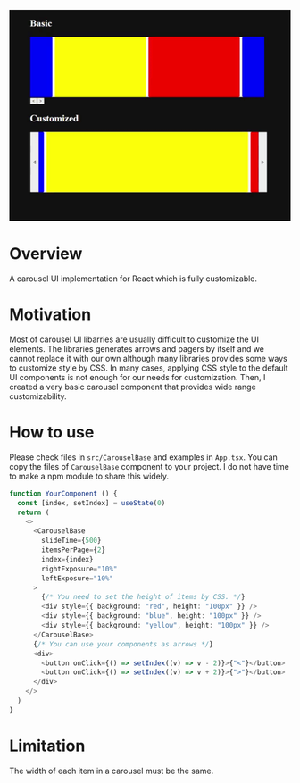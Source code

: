 ![screenshot](./screenshot.gif)

# Overview
A carousel UI implementation for React which is fully customizable.

# Motivation 
Most of carousel UI libarries are usually difficult to customize the UI elements. The libraries generates arrows and pagers by itself and we cannot replace it with our own although many libraries provides some ways to customize style by CSS. In many cases, applying CSS style to the default UI components is not enough for our needs for customization. Then, I created a very basic carousel component that provides wide range customizability.

# How to use
Please check files in `src/CarouselBase` and examples in `App.tsx`. You can copy the files of `CarouselBase` component to your project. I do not have time to make a npm module to share this widely.

```typescript
function YourComponent () {
  const [index, setIndex] = useState(0)
  return (
    <>
      <CarouselBase
        slideTime={500}
        itemsPerPage={2}
        index={index}
        rightExposure="10%"
        leftExposure="10%"
      >
        {/* You need to set the height of items by CSS. */}
        <div style={{ background: "red", height: "100px" }} />
        <div style={{ background: "blue", height: "100px" }} />
        <div style={{ background: "yellow", height: "100px" }} />
      </CarouselBase>
      {/* You can use your components as arrows */}
      <div>
        <button onClick={() => setIndex((v) => v - 2)}>{"<"}</button>
        <button onClick={() => setIndex((v) => v + 2)}>{">"}</button>
      </div>
    </>
  )
}
```

# Limitation
The width of each item in a carousel must be the same.